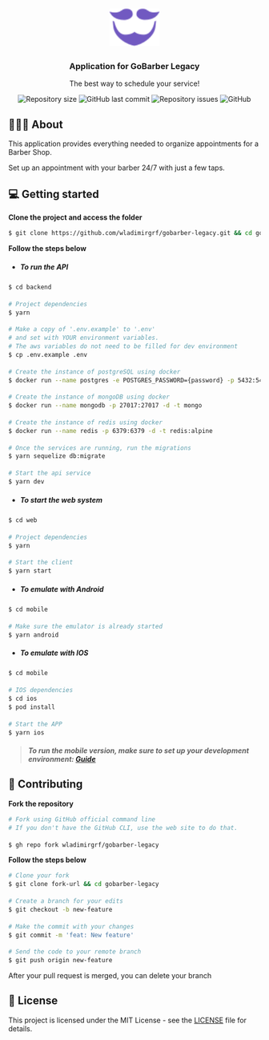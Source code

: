 <h1 align="center">
  <img alt="Logo" src=".github/assets/logo.svg" width="100px">
</h1>

<h3 align="center">
  Application for GoBarber Legacy
</h3>

<p align="center">The best way to schedule your service!</p>

<p align="center">
  <img alt="Repository size" src="https://img.shields.io/github/repo-size/wladimirgrf/gobarber-legacy?color=%237159c1">

  <img alt="GitHub last commit" src="https://img.shields.io/github/last-commit/wladimirgrf/gobarber-legacy?color=%237159c1">

  <img alt="Repository issues" src="https://img.shields.io/github/issues/wladimirgrf/gobarber-legacy?color=%237159c1">

  <img alt="GitHub" src="https://img.shields.io/github/license/wladimirgrf/gobarber-legacy?color=%237159c1">
</p>


## 👨🏻‍💻  About

This application provides everything needed to organize appointments for a Barber Shop.

Set up an appointment with your barber 24/7 with just a few taps.


## 💻 Getting started

**Clone the project and access the folder**

```bash
$ git clone https://github.com/wladimirgrf/gobarber-legacy.git && cd gobarber-legacy
```

**Follow the steps below**

- ##### To run the API

```bash
$ cd backend

# Project dependencies
$ yarn

# Make a copy of '.env.example' to '.env'
# and set with YOUR environment variables.
# The aws variables do not need to be filled for dev environment
$ cp .env.example .env

# Create the instance of postgreSQL using docker
$ docker run --name postgres -e POSTGRES_PASSWORD={password} -p 5432:5432 -d postgres

# Create the instance of mongoDB using docker
$ docker run --name mongodb -p 27017:27017 -d -t mongo

# Create the instance of redis using docker
$ docker run --name redis -p 6379:6379 -d -t redis:alpine

# Once the services are running, run the migrations
$ yarn sequelize db:migrate

# Start the api service
$ yarn dev
```

- ##### To start the web system
```bash
$ cd web

# Project dependencies
$ yarn

# Start the client
$ yarn start
```

- ##### To emulate with Android
```bash
$ cd mobile

# Make sure the emulator is already started
$ yarn android
```

- ##### To emulate with IOS
```bash
$ cd mobile

# IOS dependencies
$ cd ios
$ pod install

# Start the APP
$ yarn ios
```
> ##### To run the mobile version, make sure to set up your development environment: <a href="https://react-native.rocketseat.dev">Guide</a>

## 🤝 Contributing

**Fork the repository**

```bash
# Fork using GitHub official command line
# If you don't have the GitHub CLI, use the web site to do that.

$ gh repo fork wladimirgrf/gobarber-legacy
```

**Follow the steps below**

```bash
# Clone your fork
$ git clone fork-url && cd gobarber-legacy

# Create a branch for your edits
$ git checkout -b new-feature

# Make the commit with your changes
$ git commit -m 'feat: New feature'

# Send the code to your remote branch
$ git push origin new-feature
```

After your pull request is merged, you can delete your branch

## 📝 License

This project is licensed under the MIT License - see the [LICENSE](LICENSE) file for details.

